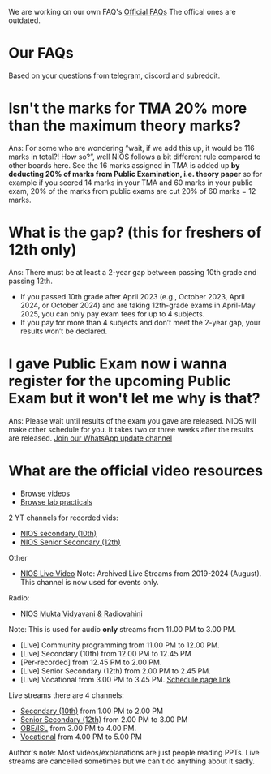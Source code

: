 We are working on our own FAQ's
[Official FAQs](https://sdmis.nios.ac.in/home/faqs) The offical ones are outdated.

# Our FAQs
Based on your questions from telegram, discord and subreddit.

# Isn't the marks for TMA 20% more than the maximum theory marks?

Ans: For some who are wondering “wait, if we add this up, it would be 116 marks in total?! How so?”, well NIOS follows a bit different rule compared to other boards here. See the 16 marks assigned in TMA is added up **by deducting 20% of marks from Public Examination, i.e. theory paper** so for example if you scored 14 marks in your TMA and 60 marks in your public exam, 20% of the marks from public exams are cut
20%  of 60 marks = 12 marks.

# What is the gap? (this for freshers of **12th** only)

Ans: There must be at least a 2-year gap between passing 10th grade and passing 12th.
- If you passed 10th grade after April 2023 (e.g., October 2023, April 2024, or October 2024) and are taking 12th-grade exams in April-May 2025, you can only pay exam fees for up to 4 subjects.  
- If you pay for more than 4 subjects and don’t meet the 2-year gap, your results won’t be declared.

# I gave Public Exam now i wanna register for the upcoming Public Exam but it won't let me why is that?

Ans: Please wait until results of the exam you gave are released. NIOS will make other schedule for you. It takes two or three weeks after the results are released. 
[Join our WhatsApp update channel](https://whatsapp.com/channel/0029VamKd7w3LdQV8AqlNF1h)
# What are the official video resources

- [Browse videos](https://sdmis.nios.ac.in/home/video-gallery)
- [Browse lab practicals](https://sdmis.nios.ac.in/home/lab-practical)

2 YT channels for recorded vids:
- [NIOS secondary (10th)](https://youtube.com/@niossecondarycourses)
- [NIOS Senior Secondary (12th)](https://youtube.com/@niosseniosseniorniorsecondarycourse)

Other
- [NIOS Live Video](https://youtube.com/@nioslivevideo)
Note: Archived Live Streams from 2019-2024 (August). This channel is now used for events only.

Radio:
- [NIOS Mukta Vidyavani & Radiovahini](https://youtube.com/@niosmuktavidyavaniradiovahini)

Note: This is used for audio **only** streams from 11.00 PM to 3.00 PM.
- [Live] Community programming from 11.00 PM to 12.00 PM.
- [Live] Secondary (10th) from 12.00 PM to 12.45 PM
-  [Per-recorded] from 12.45 PM to 2.00 PM.
- [Live] Senior Secondary (12th) from 2.00 PM to 2.45 PM.
- [Live] Vocational from  3.00 PM to 3.45 PM.
[Schedule page link](https://nios.ac.in/departmentsunits/media-unittelecast/mukta-vidya-vani-and-community-radio.aspx)

Live streams there are 4 channels:

- [Secondary (10th)](https://youtube.com/@ddpmevidyanios17sec) from 1.00 PM to 2.00 PM
- [Senior Secondary (12th)](https://youtube.com/@ddpmevidyanios18srsec) from 2.00 PM to 3.00 PM 
- [OBE/ISL](https://youtube.com/@ddpmevidyanios19obeislikt) from 3.00 PM to 4.00 PM. 
- [Vocational](https://youtube.com/@niospmevidya20vocational) from 4.00 PM to 5.00 PM

Author's note: Most videos/explanations are just people reading PPTs. Live streams are cancelled sometimes but we can't do anything about it sadly.
